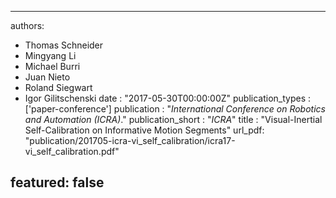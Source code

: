 ---

authors:
- Thomas Schneider
- Mingyang Li
- Michael Burri
- Juan Nieto
- Roland Siegwart
- Igor Gilitschenski
date : "2017-05-30T00:00:00Z"
publication_types : ['paper-conference']
publication : "*International Conference on Robotics and Automation (ICRA)*."
publication_short : "*ICRA*"
title : "Visual-Inertial Self-Calibration on Informative Motion Segments"
url_pdf: "publication/201705-icra-vi_self_calibration/icra17-vi_self_calibration.pdf"

featured: false
---